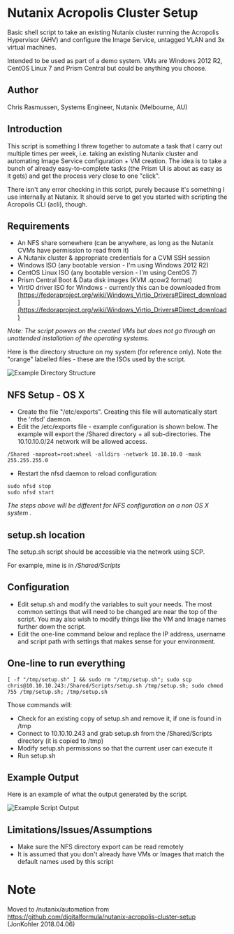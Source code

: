 # Nutanix Acropolis Cluster Setup

Basic shell script to take an existing Nutanix cluster running the Acropolis Hypervisor (AHV) and configure the Image Service, untagged VLAN and 3x virtual machines.

Intended to be used as part of a demo system.  VMs are Windows 2012 R2, CentOS Linux 7 and Prism Central but could be anything you choose.

## Author

Chris Rasmussen, Systems Engineer, Nutanix (Melbourne, AU)

## Introduction

This script is something I threw together to automate a task that I carry out multiple times per week, i.e. taking an existing Nutanix cluster and automating Image Service configuration + VM creation.
The idea is to take a bunch of already easy-to-complete tasks (the Prism UI is about as easy as it gets) and get the process very close to one "click".

There isn't any error checking in this script, purely because it's something I use internally at Nutanix.  It should serve to get you started with scripting the Acropolis CLI (acli), though.

## Requirements

-   An NFS share somewhere (can be anywhere, as long as the Nutanix CVMs have permission to read from it)
-   A Nutanix cluster & appropriate credentials for a CVM SSH session
-   Windows ISO (any bootable version - I'm using Windows 2012 R2)
-   CentOS Linux ISO (any bootable version - I'm using CentOS 7)
-   Prism Central Boot & Data disk images (KVM .qcow2 format)
-   VirtIO driver ISO for Windows - currently this can be downloaded from [https://fedoraproject.org/wiki/Windows_Virtio_Drivers#Direct_download](https://fedoraproject.org/wiki/Windows_Virtio_Drivers#Direct_download)

*Note: The script powers on the created VMs but does not go through an unattended installation of the operating systems.*

Here is the directory structure on my system (for reference only).  Note the "orange" labelled files - these are the ISOs used by the script.

![Example Directory Structure](https://raw.githubusercontent.com/digitalformula/nutanix-acropolis-cluster-setup/master/folder-structure-screenshot.png?raw=true "Example Directory Structure")

## NFS Setup - OS X

-   Create the file "/etc/exports".  Creating this file will automatically start the 'nfsd' daemon.
-   Edit the /etc/exports file - example configuration is shown below.  The example will export the /Shared directory + all sub-directories.  The 10.10.10.0/24 network will be allowed access.

```
/Shared -maproot=root:wheel -alldirs -network 10.10.10.0 -mask 255.255.255.0
```

-   Restart the nfsd daemon to reload configuration:

```
sudo nfsd stop
sudo nfsd start
```

*The steps above will be different for NFS configuration on a non OS X system .*

## setup.sh location

The setup.sh script should be accessible via the network using SCP.

For example, mine is in */Shared/Scripts*

## Configuration

-   Edit setup.sh and modify the variables to suit your needs.  The most common settings that will need to be changed are near the top of the script.  You may also wish to modify things like the VM and Image names further down the script.
-   Edit the one-line command below and replace the IP address, username and script path with settings that makes sense for your environment.

## One-line to run everything

```
[ -f "/tmp/setup.sh" ] && sudo rm "/tmp/setup.sh"; sudo scp chris@10.10.10.243:/Shared/Scripts/setup.sh /tmp/setup.sh; sudo chmod 755 /tmp/setup.sh; /tmp/setup.sh
```

Those commands will:

-   Check for an existing copy of setup.sh and remove it, if one is found in /tmp
-   Connect to 10.10.10.243 and grab setup.sh from the /Shared/Scripts directory (it is copied to /tmp)
-   Modify setup.sh permissions so that the current user can execute it
-   Run setup.sh

## Example Output

Here is an example of what the output generated by the script.

![Example Script Output](https://raw.githubusercontent.com/digitalformula/nutanix-acropolis-cluster-setup/master/script-finished-screenshot.png?raw=true "Example Script Output")

## Limitations/Issues/Assumptions

-   Make sure the NFS directory export can be read remotely
-   It is assumed that you don't already have VMs or Images that match the default names used by this script

# Note

Moved to /nutanix/automation from https://github.com/digitalformula/nutanix-acropolis-cluster-setup (JonKohler 2018.04.06)